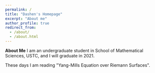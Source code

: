 ```yaml
---
permalink: /
title: "Dashen's Homepage"
excerpt: "About me"
author_profile: true
redirect_from: 
  - /about/
  - /about.html
---
```


**About Me**
I am an undergraduate student in School of Mathematical Sciences, USTC, and I will graduate in 2021.

These days I am reading "Yang-Mills Equation over Riemann Surfaces".





